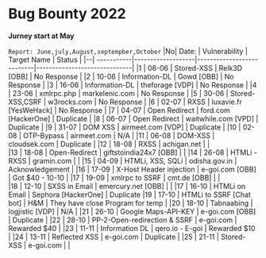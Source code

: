 #   Bug Bounty 2022

**Jurney start at May**

`Report: June,july,August,septempber,October`
|No|    Date: 	|	 Vulnerability 		|		 Target Name  	    	|	     	Status                |
|--| -----------|-------------------|---------------------------|------------------------------|
|1 |  06-06   |    Stored-XSS			  |			Relk3D	[OBB]        	|	      No Response            |
|2 |  10-06	  |    Information-DL	| 			Gowd		[OBB]     	   |   	   	No Response           |
|3 |  16-06	  |   Information-DL		| 		  theforage	[VDP] 	   |          No Response          |
|4 |  23-06   |  xmlrpc.php 			   | 		markelenic.com 		     | 	    	No Response             |
|5 |  30-06 	 |   Stored-XSS,CSRF	| 		w3rocks.com 		       | 		       No Response          |
|6 |  02-07   |   RXSS  	     			|    luxavie.fr [YesWeHack] |      No Response            |
|7 |  04-07   |  Open Redirect   |    ford.com	[HackerOne]  	|     Duplicate                 |
|8 |  06-07	  | Open Redirect  		| 	waitwhile.com [VPD]	    	| 	  Duplicate               |
|9 |  31-07   |    DOM XSS       |   airmeet.com    [VDP]        |     Duplicate                  |
|10 |  02-08    |    OTP-Bypass    |    airmeet.com              |     N/A                        |
|11 |  06-08    |   DOM-XSS        |    cloudsek.com             | Duplicate                     |
|12 |  18-08   |     RXSS         |     achigan.net              |                                 |  
|13 | 18-08     |     Open-Redirect  |    giftstoindia24x7 [OBB] |                                |
|14 | 26-08   |  HTMLi - RXSS     |    gramin.com                |                                 |
|15 | 04-09   |  HTMLi, XSS, SQLi |    odisha.gov.in            |           Acknowledgement         |
|16 | 17-09   | X-Host Header injection | e-goi.com   [OBB]      |         Got $40 - 10-10        |
|17 | 19-09   | xmlrpc to SSRF    |      cmt.de  [OBB]           |                               |         
|18 | 12-10   | SXSS in Email     |    emercury.net [OBB]        |                                |
|17 | 16-10   | HTMLi on Email    |    Sephora [HackerOne]       |   Duplicate 
|19 | 17-10   | HTMLi to SSRF [Chat bot] |    H&M                | They have close Program for temp |
|20 | 18-10   | Tabnaabing           |    logjistic  [VDP]       |  N/A                             | 
|21 | 26-10   | Google Maps-API-KEY       |   e-goi.com [OBB]    |        Duplicate                 |
|22 | 28-10   | PP-2-Open-redirection & SSRF  |  e-goi.com       |          Rewarded $40            | 
|23 | 11-11   | Information DL    |   qero.io - E-goi            |          Rewarded $10            |
|24 | 13-11   | Reflected XSS     |   e-goi.com                  |         Duplicate              |
|25 | 21-11   | Stored-XSS        |   e-goi.com             |                                     | 


